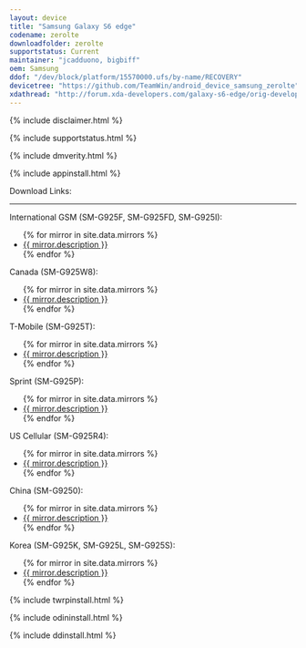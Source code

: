 ```yaml
---
layout: device
title: "Samsung Galaxy S6 edge"
codename: zerolte
downloadfolder: zerolte
supportstatus: Current
maintainer: "jcadduono, bigbiff"
oem: Samsung
ddof: "/dev/block/platform/15570000.ufs/by-name/RECOVERY"
devicetree: "https://github.com/TeamWin/android_device_samsung_zerolte"
xdathread: "http://forum.xda-developers.com/galaxy-s6-edge/orig-development/recovery-official-twrp-galaxy-s6-edge-t3354508"
---
```


{% include disclaimer.html %}

{% include supportstatus.html %}

{% include dmverity.html %}

{% include appinstall.html %}

<div class='page-heading'>Download Links:</div>
<hr />
<p class="text">International GSM (SM-G925F, SM-G925FD, SM-G925I):</p>
<ul>
{% for mirror in site.data.mirrors %}
  <li>
    <a href="{{ mirror.baseurl }}zerolte">
      {{ mirror.description }}
    </a>
  </li>
{% endfor %}
</ul>
<p class="text">Canada (SM-G925W8):</p>
<ul>
{% for mirror in site.data.mirrors %}
  <li>
    <a href="{{ mirror.baseurl }}zeroltecan">
      {{ mirror.description }}
    </a>
  </li>
{% endfor %}
</ul>
<p class="text">T-Mobile (SM-G925T):</p>
<ul>
{% for mirror in site.data.mirrors %}
  <li>
    <a href="{{ mirror.baseurl }}zeroltetmo">
      {{ mirror.description }}
    </a>
  </li>
{% endfor %}
</ul>
<p class="text">Sprint (SM-G925P):</p>
<ul>
{% for mirror in site.data.mirrors %}
  <li>
    <a href="{{ mirror.baseurl }}zeroltespr">
      {{ mirror.description }}
    </a>
  </li>
{% endfor %}
</ul>
<p class="text">US Cellular (SM-G925R4):</p>
<ul>
{% for mirror in site.data.mirrors %}
  <li>
    <a href="{{ mirror.baseurl }}zerolteusc">
      {{ mirror.description }}
    </a>
  </li>
{% endfor %}
</ul>
<p class="text">China (SM-G9250):</p>
<ul>
{% for mirror in site.data.mirrors %}
  <li>
    <a href="{{ mirror.baseurl }}zeroltezt">
      {{ mirror.description }}
    </a>
  </li>
{% endfor %}
</ul>
<p class="text">Korea (SM-G925K, SM-G925L, SM-G925S):</p>
<ul>
{% for mirror in site.data.mirrors %}
  <li>
    <a href="{{ mirror.baseurl }}zerolteskt">
      {{ mirror.description }}
    </a>
  </li>
{% endfor %}
</ul>

{% include twrpinstall.html %}

{% include odininstall.html %}

{% include ddinstall.html %}
